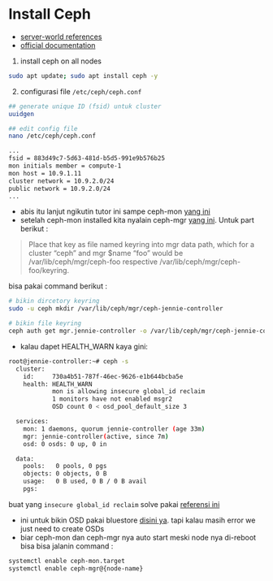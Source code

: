 # Install Ceph 
- [server-world references](https://www.server-world.info/en/note?os=Ubuntu_20.04&p=ceph15&f=1)
- [official documentation](https://docs.ceph.com/en/latest/install/manual-deployment/)

1. install ceph on all nodes
```bash
sudo apt update; sudo apt install ceph -y
```

2. configurasi file `/etc/ceph/ceph.conf`
```bash
## generate unique ID (fsid) untuk cluster
uuidgen

## edit config file
nano /etc/ceph/ceph.conf

...
fsid = 883d49c7-5d63-481d-b5d5-991e9b576b25
mon initials member = compute-1
mon host = 10.9.1.11
cluster network = 10.9.2.0/24
public network = 10.9.2.0/24
...

```

- abis itu lanjut ngikutin tutor ini sampe ceph-mon [yang ini](https://docs.ceph.com/en/latest/install/manual-deployment/)
- setelah ceph-mon installed kita nyalain ceph-mgr [yang ini](https://docs.ceph.com/en/latest/mgr/administrator/#mgr-administrator-guide). Untuk part berikut :
> Place that key as file named keyring into mgr data path, which for a cluster “ceph” and mgr $name “foo” would be /var/lib/ceph/mgr/ceph-foo respective /var/lib/ceph/mgr/ceph-foo/keyring.

bisa pakai command berikut :

```bash
# bikin dircetory keyring
sudo -u ceph mkdir /var/lib/ceph/mgr/ceph-jennie-controller

# bikin file keyring
ceph auth get mgr.jennie-controller -o /var/lib/ceph/mgr/ceph-jennie-controller/keyring
```

- kalau dapet HEALTH_WARN kaya gini: 
```bash
root@jennie-controller:~# ceph -s
  cluster:
    id:     730a4b51-787f-46ec-9626-e1b644bcba5e
    health: HEALTH_WARN
            mon is allowing insecure global_id reclaim
            1 monitors have not enabled msgr2
            OSD count 0 < osd_pool_default_size 3

  services:
    mon: 1 daemons, quorum jennie-controller (age 33m)
    mgr: jennie-controller(active, since 7m)
    osd: 0 osds: 0 up, 0 in

  data:
    pools:   0 pools, 0 pgs
    objects: 0 objects, 0 B
    usage:   0 B used, 0 B / 0 B avail
    pgs:
```
buat yang `insecure global_id reclaim` solve pakai [referensi ini](https://access.redhat.com/articles/6136242)
- ini untuk bikin OSD pakai bluestore [disini ya](https://docs.ceph.com/en/latest/install/manual-deployment/#bluestore). tapi kalau masih error we just need to create OSDs
- biar ceph-mon dan ceph-mgr nya auto start meski node nya di-reboot bisa bisa jalanin command :
```bash
systemctl enable ceph-mon.target
systemctl enable ceph-mgr@{node-name}
```
